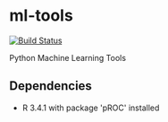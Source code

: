 ml-tools
======

[![Build Status](https://travis-ci.org/vidalalcala/ml-tools.svg?branch=master)](https://travis-ci.org/vidalalcala/ml-tools)

Python Machine Learning Tools

Dependencies
------------

- R 3.4.1 with package 'pROC' installed

